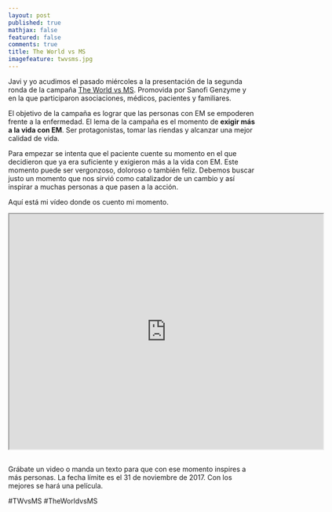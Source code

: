 ```yaml
---
layout: post
published: true
mathjax: false
featured: false
comments: true
title: The World vs MS
imagefeature: twvsms.jpg
---
```

Javi y yo acudimos el pasado miércoles a la presentación de la segunda ronda de la campaña [The World vs MS](http://www.theworldvsms.com/). Promovida por Sanofi Genzyme y en la que participaron asociaciones, médicos, pacientes y familiares.

El objetivo de la campaña es lograr que las personas con EM se empoderen frente a la enfermedad.  El lema de la campaña es el momento de **exigir más a la vida con EM**. Ser protagonistas, tomar las riendas y alcanzar una mejor calidad de vida.

Para empezar se intenta que el paciente cuente su momento en el que decidieron que ya era suficiente y exigieron más a la vida con EM. Este momento puede ser vergonzoso, doloroso o también feliz. Debemos buscar justo un momento que nos sirvió como catalizador de un cambio y así inspirar a muchas personas a que pasen a la acción.

Aquí está mi vídeo donde os cuento mi momento.

<div style="text-align: center; margin-bottom:30px">
<iframe src="https://drive.google.com/file/d/19snrxBmxXBJpfwhAaZADvdy4S9pe90l3gw/preview" width="640" height="480"></iframe>
</div>


Grábate un video o manda un texto para que con ese momento inspires a más personas. La fecha límite es el 31 de noviembre de 2017.
Con los mejores se hará una película.

#TWvsMS #TheWorldvsMS
